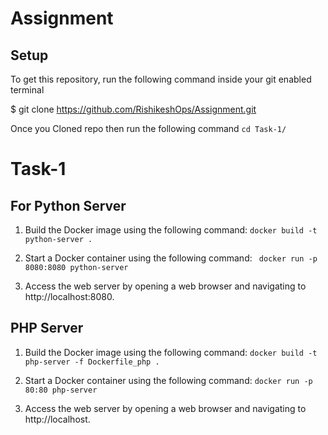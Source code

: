 # Assignment

## Setup
To get this repository, run the following command inside your git enabled terminal

$ git clone https://github.com/RishikeshOps/Assignment.git

Once you Cloned repo then run the following command `cd Task-1/` 

# Task-1
## For Python Server 
1) Build the Docker image using the following command: `docker build -t python-server .`

2) Start a Docker container using the following command: `
docker run -p 8080:8080 python-server`

3) Access the web server by opening a web browser and navigating to http://localhost:8080.

## PHP Server

1) Build the Docker image using the following command: `docker build -t php-server -f Dockerfile_php .`

2) Start a Docker container using the following command: `docker run -p 80:80 php-server`

3) Access the web server by opening a web browser and navigating to http://localhost.
